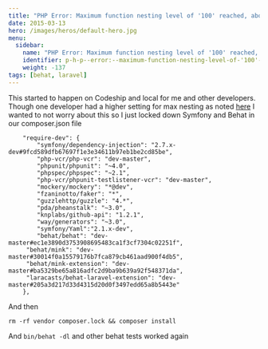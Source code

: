 ```yaml
---
title: "PHP Error: Maximum function nesting level of '100' reached, aborting Behat"
date: 2015-03-13
hero: /images/heros/default-hero.jpg
menu:
  sidebar:
    name: "PHP Error: Maximum function nesting level of '100' reached, aborting Behat"
    identifier: p-h-p--error:--maximum-function-nesting-level-of-'100'-reached,-aborting--behat
    weight: -137
tags: [behat, laravel]
---
```


This started to happen on Codeship and local for me and other developers. Though one developer had a higher setting for max nesting as noted [here](http://stackoverflow.com/questions/17488505/php-error-maximum-function-nesting-level-of-100-reached-aborting) I wanted to not worry about this so I just locked down Symfony and Behat in our composer.json file

~~~
	"require-dev": {
        "symfony/dependency-injection": "2.7.x-dev#9fcd589dfb67697f1e3e34611b97eb1be2cd85be",
        "php-vcr/php-vcr": "dev-master",
        "phpunit/phpunit": "~4.0",
        "phpspec/phpspec": "~2.1",
        "php-vcr/phpunit-testlistener-vcr": "dev-master",
        "mockery/mockery": "*@dev",
        "fzaninotto/faker": "*",
        "guzzlehttp/guzzle": "4.*",
        "pda/pheanstalk": "~3.0",
        "knplabs/github-api": "1.2.1",
        "way/generators": "~3.0",
        "symfony/Yaml":"2.1.x-dev",
        "behat/behat": "dev-master#ec1e3890d3753908695483ca1f3cf7304c02251f",
	 "behat/mink": "dev-master#30014f0a15579176b7fca879cb461aad900f4db5",
	 "behat/mink-extension": "dev-master#ba5329be65a816adfc2d9ba9b639a92f548371da",
	 "laracasts/behat-laravel-extension": "dev-master#205a3d217d33d4315d20d0f3497edd65a8b5443e"
	},
~~~

And then 

~~~
rm -rf vendor composer.lock && composer install
~~~

And `bin/behat -dl` and other behat tests worked again